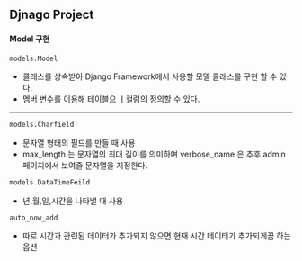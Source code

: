 ## Djnago Project

#### Model 구현

```python
models.Model
```

- 클래스를 상속받아 Django Framework에서 사용할 모델 클래스를 구현 할 수 있다.
- 멤버 변수를 이용해 테이블으 ㅣ컬럼의 정의할 수 있다.

---

```python
models.Charfield
```

- 문자열 형태의 필드를 만들 때 사용
- max_length 는 문자열의 최대 길이를 의미하며 verbose_name 은 추후 admin 페이지에서 보여줄 문자열을 지정한다.

```python
models.DataTimeFeild
```

- 년,월,일,시간을 나타낼 때 사용

```
auto_now_add
```

- 따로 시간과 관련된 데이터가 추가되지 않으면 현재 시간 데이터가 추가되게끔 하는 옵션
